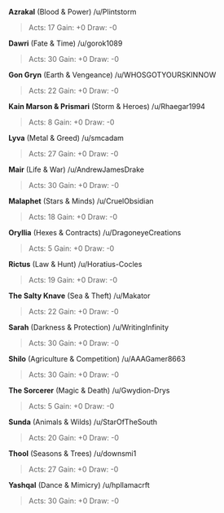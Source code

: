 **Azrakal** (Blood & Power) /u/Plintstorm 
> Acts: 17 Gain: +0 Draw: -0

**Dawri** (Fate & Time) /u/gorok1089 
> Acts: 30 Gain: +0 Draw: -0

**Gon Gryn** (Earth & Vengeance) /u/WHOSGOTYOURSKINNOW 
> Acts: 22 Gain: +0 Draw: -0

**Kain Marson & Prismari** (Storm & Heroes) /u/Rhaegar1994 
> Acts: 8 Gain: +0 Draw: -0

**Lyva** (Metal & Greed) /u/smcadam 
> Acts: 27 Gain: +0 Draw: -0

**Mair** (Life & War) /u/AndrewJamesDrake 
> Acts: 30 Gain: +0 Draw: -0

**Malaphet** (Stars & Minds) /u/CruelObsidian 
> Acts: 18 Gain: +0 Draw: -0

**Oryllia** (Hexes & Contracts) /u/DragoneyeCreations 
> Acts: 5 Gain: +0 Draw: -0

**Rictus** (Law & Hunt) /u/Horatius-Cocles 
> Acts: 19 Gain: +0 Draw: -0

**The Salty Knave** (Sea & Theft) /u/Makator 
> Acts: 22 Gain: +0 Draw: -0

**Sarah** (Darkness & Protection) /u/WritingInfinity 
> Acts: 30 Gain: +0 Draw: -0

**Shilo** (Agriculture & Competition) /u/AAAGamer8663 
> Acts: 30 Gain: +0 Draw: -0

**The Sorcerer** (Magic & Death) /u/Gwydion-Drys 
> Acts: 5 Gain: +0 Draw: -0

**Sunda** (Animals & Wilds) /u/StarOfTheSouth 
> Acts: 20 Gain: +0 Draw: -0

**Thool** (Seasons & Trees) /u/downsmi1 
> Acts: 27 Gain: +0 Draw: -0

**Yashqal** (Dance & Mimicry) /u/hpllamacrft 
> Acts: 30 Gain: +0 Draw: -0
